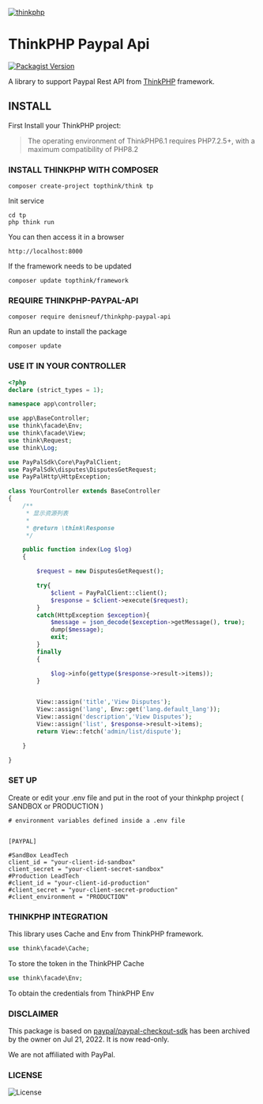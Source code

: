 [![thinkphp](https://box.kancloud.cn/5a0aaa69a5ff42657b5c4715f3d49221)](https://www.kancloud.cn/manual/thinkphp6_0/1037479)

# ThinkPHP Paypal Api

[![Packagist Version](https://img.shields.io/packagist/v/denisneuf/thinkphp-paypal-api)](https://packagist.org/packages/denisneuf/thinkphp-paypal-api)

A library to support Paypal Rest API from [ThinkPHP](https://github.com/top-think/framework/) framework.


## INSTALL

First Install your ThinkPHP project:

> The operating environment of ThinkPHP6.1 requires PHP7.2.5+, with a maximum compatibility of PHP8.2

### INSTALL THINKPHP WITH COMPOSER

~~~
composer create-project topthink/think tp
~~~

Init service

~~~
cd tp
php think run
~~~

You can then access it in a browser

~~~
http://localhost:8000
~~~

If the framework needs to be updated
~~~
composer update topthink/framework
~~~

### REQUIRE THINKPHP-PAYPAL-API
```
composer require denisneuf/thinkphp-paypal-api

```

Run an update to install the package

~~~
composer update
~~~


### USE IT IN YOUR CONTROLLER
```php
<?php
declare (strict_types = 1);

namespace app\controller;

use app\BaseController;
use think\facade\Env;
use think\facade\View;
use think\Request;
use think\Log;

use PayPalSdk\Core\PayPalClient;
use PayPalSdk\disputes\DisputesGetRequest;
use PayPalHttp\HttpException;

class YourController extends BaseController
{
    /**
     * 显示资源列表
     *
     * @return \think\Response
     */

    public function index(Log $log)
    {

        $request = new DisputesGetRequest();

        try{
            $client = PayPalClient::client();
            $response = $client->execute($request);
        }
        catch(HttpException $exception){
            $message = json_decode($exception->getMessage(), true);
            dump($message);
            exit;
        }
        finally
        {

        	$log->info(gettype($response->result->items));
        }


        View::assign('title','View Disputes');
        View::assign('lang', Env::get('lang.default_lang'));
        View::assign('description','View Disputes');
        View::assign('list', $response->result->items);
        return View::fetch('admin/list/dispute');

    }

}
```


### SET UP

Create or edit your .env file and put in the root of your thinkphp project ( SANDBOX or PRODUCTION )
```
# environment variables defined inside a .env file


[PAYPAL]

#SandBox LeadTech
client_id = "your-client-id-sandbox"
client_secret = "your-client-secret-sandbox"
#Production LeadTech
#client_id = "your-client-id-production"
#client_secret = "your-client-secret-production"
#client_environment = "PRODUCTION"
```


### THINKPHP INTEGRATION

This library uses Cache and Env from ThinkPHP framework.

```php
use think\facade\Cache;
```

To store the token in the ThinkPHP Cache
```php
use think\facade\Env;
```

To obtain the credentials from ThinkPHP Env


### DISCLAIMER

This package is based on [paypal/paypal-checkout-sdk](http://github.com/paypal/Checkout-PHP-SDK) has been archived by the owner on Jul 21, 2022. It is now read-only.

We are not affiliated with PayPal.

### LICENSE

![License](https://img.shields.io/badge/license-MIT-green)